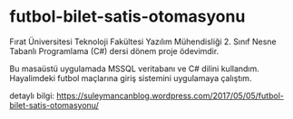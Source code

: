 # futbol-bilet-satis-otomasyonu
Fırat Üniversitesi Teknoloji Fakültesi Yazılım Mühendisliği 2. Sınıf Nesne Tabanlı Programlama (C#) dersi dönem proje ödevimdir.

Bu masaüstü uygulamada MSSQL veritabanı  ve C# dilini kullandım. Hayalimdeki futbol maçlarına giriş sistemini uygulamaya çalıştım. 

detaylı bilgi: https://suleymancanblog.wordpress.com/2017/05/05/futbol-bilet-satis-otomasyonu/
